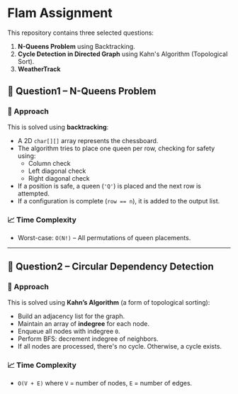 # Flam Assignment

This repository contains three selected questions:

1. **N-Queens Problem** using Backtracking.
2. **Cycle Detection in Directed Graph** using Kahn's Algorithm (Topological Sort).
3. **WeatherTrack**

## 📘 Question1 – N-Queens Problem

### 🧠 Approach

This is solved using **backtracking**:

- A 2D `char[][]` array represents the chessboard.
- The algorithm tries to place one queen per row, checking for safety using:
  - Column check
  - Left diagonal check
  - Right diagonal check
- If a position is safe, a queen (`'Q'`) is placed and the next row is attempted.
- If a configuration is complete (`row == n`), it is added to the output list.

### 📈 Time Complexity

- Worst-case: `O(N!)` – All permutations of queen placements.

---

## 📗 Question2 – Circular Dependency Detection

### 🧠 Approach

This is solved using **Kahn’s Algorithm** (a form of topological sorting):

- Build an adjacency list for the graph.
- Maintain an array of **indegree** for each node.
- Enqueue all nodes with indegree `0`.
- Perform BFS: decrement indegree of neighbors.
- If all nodes are processed, there's no cycle. Otherwise, a cycle exists.

### 📈 Time Complexity

- `O(V + E)` where `V` = number of nodes, `E` = number of edges.


